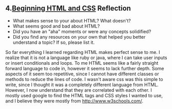 ## 4.[Beginning HTML and CSS](4_beginning_HTML_CSS/readme.mc) Reflection

* What makes sense to your about HTML? What doesn't? 
* What seems good and bad about HTML?
* Did you have an "aha" moments or were any concepts solidified?
* Did you find any resources on your own that helped you better understand a topic? If so, please list it.

<!-- Add your reflection here. Remove the comment markers -->

So far everything I learned regarding HTML makes perfect sense to me. I realize that it is not a language like ruby or java, where I can take user inputs or insert conditionals and loops. To me HTML seems like a fairly straight forward language to code in, however it seems to lack further depth. Some aspects of it seem too repetitive, since I cannot have different classes or methods to reduce the lines of code. I wasn't aware css was this simple to write, since I thought it was a completely different language from HTML. However, I now understand that they are correlated with each other. I mostly used google to find the HTML tags and CSS styles I wanted to use, and I believe they were mostly from http://www.w3schools.com/.